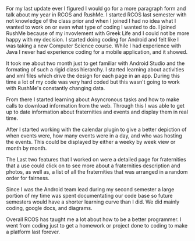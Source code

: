 For my last update ever I figured I would go for a more paragraph form and talk about my year in RCOS and RushMe. I started RCOS last semester with not knowledge of the class prior and when I joined I had no idea what I wanted to work on or even what type of coding I wanted to do. I joined RushMe because of my invovlement with Greek Life and I could not be more happy with my decision. I started doing coding for Android and felt like I was taking a new Computer Science course. While I had experience with Java I never had experience coding for a mobile application, and it showed.
 
 It took me about two month just to get familiar with Android Studio and the formating of such a rigid class hierarchy. I started learning about activities and xml files which drive the design for each page in an app. During this time a lot of my code was very hard coded but this wasn't going to work with RushMe's constantly changing data.
 
From there I started learning about Asyncronous tasks and how to make calls to download information from the web. Through this I was able to get up to date information about fraternities and events and display them in real time.

After I started working with the calendar plugin to give a better depiction of when events were, how many events were in a day, and who was hosting the events. This could be displayed by either a weeky by week view or month by month.

The Last two features that I worked on were a detailed page for fraternities that a use could click on to see more about a fraternities description and photos, as well as, a list of all the fraternities that was arranged in a random order for fairness.

Since I was the Android team lead during my second semester a large portion of my time was spent documentating our code base so future semesters would have a shorter learning curve than I did. We did mainly coding, google docs, and diagrams.
  
Overall RCOS has taught me a lot about how to be a better programmer. I went from coding just to get a homework or project done to coding to make a platform last forever. 
